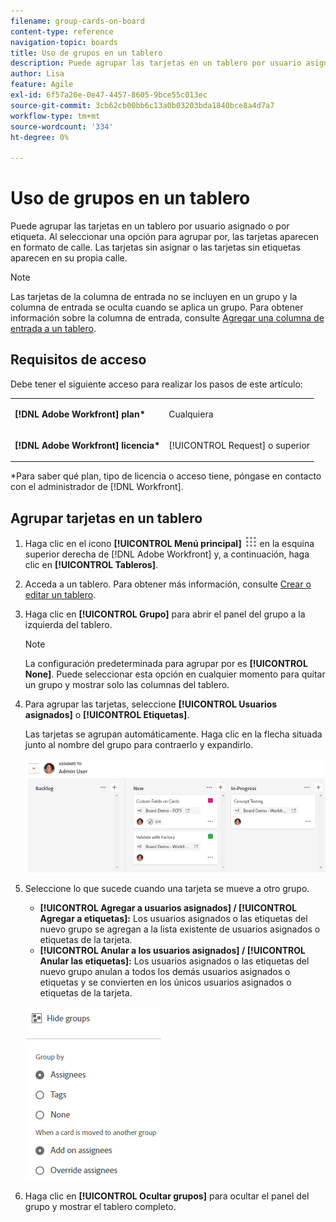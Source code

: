 ```yaml
---
filename: group-cards-on-board
content-type: reference
navigation-topic: boards
title: Uso de grupos en un tablero
description: Puede agrupar las tarjetas en un tablero por usuario asignado o por etiqueta. Al seleccionar una opción para agrupar por, las tarjetas aparecen en formato de calle.
author: Lisa
feature: Agile
exl-id: 6f57a20e-0e47-4457-8605-9bce55c013ec
source-git-commit: 3cb62cb00bb6c13a0b03203bda1840bce8a4d7a7
workflow-type: tm+mt
source-wordcount: '334'
ht-degree: 0%

---
```


# Uso de grupos en un tablero

Puede agrupar las tarjetas en un tablero por usuario asignado o por etiqueta. Al seleccionar una opción para agrupar por, las tarjetas aparecen en formato de calle. Las tarjetas sin asignar o las tarjetas sin etiquetas aparecen en su propia calle.

>[!NOTE]
>
>Las tarjetas de la columna de entrada no se incluyen en un grupo y la columna de entrada se oculta cuando se aplica un grupo. Para obtener información sobre la columna de entrada, consulte [Agregar una columna de entrada a un tablero](/help/quicksilver/agile/use-boards-agile-planning-tools/add-intake-column-to-board.md).

## Requisitos de acceso

Debe tener el siguiente acceso para realizar los pasos de este artículo:

<table style="table-layout:auto"> 
 <col> 
 </col> 
 <col> 
 </col> 
 <tbody> 
  <tr> 
   <td role="rowheader"><strong>[!DNL Adobe Workfront] plan*</strong></td> 
   <td> <p>Cualquiera</p> </td> 
  </tr> 
  <tr> 
   <td role="rowheader"><strong>[!DNL Adobe Workfront] licencia*</strong></td> 
   <td> <p>[!UICONTROL Request] o superior</p> </td> 
  </tr> 
 </tbody> 
</table>

&#42;Para saber qué plan, tipo de licencia o acceso tiene, póngase en contacto con el administrador de [!DNL Workfront].

## Agrupar tarjetas en un tablero

1. Haga clic en el icono **[!UICONTROL Menú principal]** ![Menú principal](assets/main-menu-icon.png) en la esquina superior derecha de [!DNL Adobe Workfront] y, a continuación, haga clic en **[!UICONTROL Tableros]**.
1. Acceda a un tablero. Para obtener más información, consulte [Crear o editar un tablero](../../agile/get-started-with-boards/create-edit-board.md).
1. Haga clic en **[!UICONTROL Grupo]** para abrir el panel del grupo a la izquierda del tablero.

   >[!NOTE]
   >
   >La configuración predeterminada para agrupar por es **[!UICONTROL None]**. Puede seleccionar esta opción en cualquier momento para quitar un grupo y mostrar solo las columnas del tablero.

1. Para agrupar las tarjetas, seleccione **[!UICONTROL Usuarios asignados]** o **[!UICONTROL Etiquetas]**.

   Las tarjetas se agrupan automáticamente. Haga clic en la flecha situada junto al nombre del grupo para contraerlo y expandirlo.

   ![Tarjetas agrupadas en un tablero](assets/group-by-assignee.png)

1. Seleccione lo que sucede cuando una tarjeta se mueve a otro grupo.

   * **[!UICONTROL Agregar a usuarios asignados] / [!UICONTROL Agregar a etiquetas]:** Los usuarios asignados o las etiquetas del nuevo grupo se agregan a la lista existente de usuarios asignados o etiquetas de la tarjeta.
   * **[!UICONTROL Anular a los usuarios asignados] / [!UICONTROL Anular las etiquetas]:** Los usuarios asignados o las etiquetas del nuevo grupo anulan a todos los demás usuarios asignados o etiquetas y se convierten en los únicos usuarios asignados o etiquetas de la tarjeta.

   ![[!UICONTROL Agrupar por opciones]](assets/group-by-rail.png)

1. Haga clic en **[!UICONTROL Ocultar grupos]** para ocultar el panel del grupo y mostrar el tablero completo.
